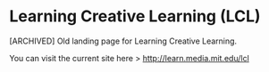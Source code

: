 # Learning Creative Learning (LCL)

[ARCHIVED] Old landing page for Learning Creative Learning.

You can visit the current site here > http://learn.media.mit.edu/lcl
